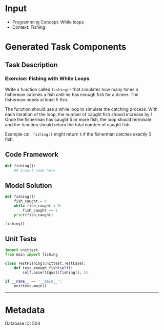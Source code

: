 # Input
- Programming Concept: While loops
- Context: Fishing

# Generated Task Components
## Task Description
### Exercise: Fishing with While Loops

Write a function called `fishing()` that simulates how many times a fisherman catches a fish until he has enough fish for a dinner. The fisherman needs at least 5 fish.

The function should use a while loop to simulate the catching process. With each iteration of the loop, the number of caught fish should increase by 1. Once the fisherman has caught 5 or more fish, the loop should terminate and the function should return the total number of caught fish.

Example call: `fishing()` might return `5` if the fisherman catches exactly 5 fish.

## Code Framework
```python
def fishing():
    ## Insert code here
```

## Model Solution
```python
def fishing():
    fish_caught = 0
    while fish_caught < 5:
        fish_caught += 1
    print(fish_caught)

fishing()
```

## Unit Tests
```python
import unittest
from main import fishing

class TestFishing(unittest.TestCase):
    def test_enough_fish(self):
        self.assertEqual(fishing(), 5)

if __name__ == '__main__':
    unittest.main()
```
___
# Metadata
Database ID: 504

